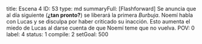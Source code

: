 title:          Escena 4
ID:             53
type:           md
summaryFull:    [Flashforward] Se anuncia que al día siguiente (**¿tan pronto?**) se liberará la primera *Burbuja*. Noemí habla con Lucas y se disculpa por haber criticado su inacción. Esto aumenta el miedo de Lucas al darse cuenta de que Noemí teme que no vuelva.
POV:            0
label:          4
status:         1
compile:        2
setGoal:        500


